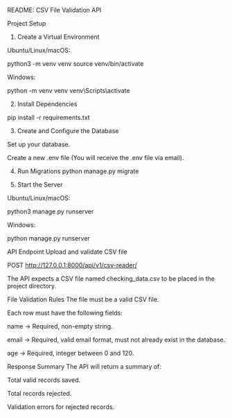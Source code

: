 README: CSV File Validation API

Project Setup

1. Create a Virtual Environment

Ubuntu/Linux/macOS:

python3 -m venv venv
source venv/bin/activate

Windows:

python -m venv venv
venv\Scripts\activate

2. Install Dependencies

pip install -r requirements.txt

3. Create and Configure the Database

Set up your database.

Create a new .env file (You will receive the .env file via email).

4. Run Migrations
python manage.py migrate

5. Start the Server

Ubuntu/Linux/macOS:

python3 manage.py runserver

Windows:

python manage.py runserver

API Endpoint
Upload and validate CSV file

POST http://127.0.0.1:8000/api/v1/csv-reader/

The API expects a CSV file named checking_data.csv to be placed in the project directory.

File Validation Rules
The file must be a valid CSV file.

Each row must have the following fields:

name → Required, non-empty string.

email → Required, valid email format, must not already exist in the database.

age → Required, integer between 0 and 120.

Response Summary
The API will return a summary of:

Total valid records saved.

Total records rejected.

Validation errors for rejected records.

